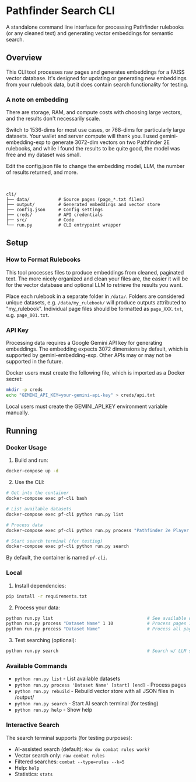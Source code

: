 # Pathfinder Search CLI

A standalone command line interface for processing Pathfinder rulebooks (or any cleaned text) and generating vector embeddings for semantic search.

## Overview

This CLI tool processes raw pages and generates embeddings for a FAISS vector database. It's designed for updating or generating new embeddings from your rulebook data, but it does contain search functionality for testing.

### A note on embedding
There are storage, RAM, and compute costs with choosing large vectors, and the results don't necessarily scale.

Switch to 1536-dims for most use cases, or 768-dims for particularly large datasets. Your wallet and server compute will thank you. I used gemini-embedding-exp to generate 3072-dim vectors on two Pathfinder 2E rulebooks, and while I found the results to be quite good, the model was free and my dataset was small.

Edit the config.json file to change the embedding model, LLM, the number of results returned, and more.

<br>

```
cli/
├── data/           # Source pages (page_*.txt files)
├── output/         # Generated embeddings and vector store
├── config.json     # Config settings
├── creds/          # API credentials
├── src/            # Code
└── run.py          # CLI entrypoint wrapper
```

## Setup

### How to Format Rulebooks

This tool processes files to produce embeddings from cleaned, paginated text. The more nicely organized and clean your files are, the easier it will be for the vector database and optional LLM to retrieve the results you want.

Place each rulebook in a separate folder in `/data/`. Folders are considered unique datasets, e.g. `/data/my_rulebook/` will produce outputs attributed to "my_rulebook". Individual page files should be formatted as `page_XXX.txt`, e.g. `page_001.txt`.

### API Key

Processing data requires a Google Gemini API key for generating embeddings. The embedding expects 3072 dimensions by default, which is supported by gemini-embedding-exp. Other APIs may or may not be supported in the future.

Docker users must create the following file, which is imported as a Docker secret:
```bash
mkdir -p creds
echo "GEMINI_API_KEY=your-gemini-api-key" > creds/api.txt
```

Local users must create the GEMINI_API_KEY environment variable manually.

## Running

### Docker Usage

1. Build and run:
```bash
docker-compose up -d
```

2. Use the CLI:
```bash
# Get into the container
docker-compose exec pf-cli bash

# List available datasets
docker-compose exec pf-cli python run.py list

# Process data
docker-compose exec pf-cli python run.py process "Pathfinder 2e Player Core - Clean Pages" 1 10

# Start search terminal (for testing)
docker-compose exec pf-cli python run.py search
```
By default, the container is named _`pf-cli`_.

### Local

1. Install dependencies:
```bash
pip install -r requirements.txt
```

2. Process your data:
```bash
python run.py list                                    # See available datasets
python run.py process "Dataset Name" 1 10             # Process pages 1-10
python run.py process "Dataset Name"                  # Process all pages
```

3. Test searching (optional):
```bash
python run.py search                                  # Search w/ LLM support or raw vector
```

### Available Commands

- `python run.py list` - List available datasets
- `python run.py process 'Dataset Name' [start] [end]` - Process pages
- `python run.py rebuild` - Rebuild vector store with all JSON files in /output/
- `python run.py search` - Start AI search terminal (for testing)
- `python run.py help` - Show help

### Interactive Search

The search terminal supports (for testing purposes):
- AI-assisted search (default): `How do combat rules work?`
- Vector search only: `raw combat rules`
- Filtered searches: `combat --type=rules --k=5`
- Help: `help`
- Statistics: `stats`

